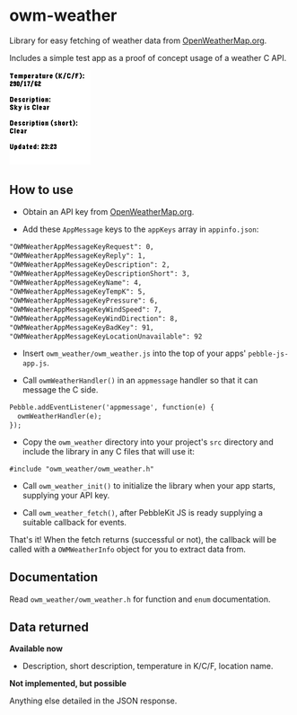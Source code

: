 # owm-weather

Library for easy fetching of weather data from [OpenWeatherMap.org](http://home.openweathermap.org).

Includes a simple test app as a proof of concept usage of a weather C API.

![basalt](screenshots/basalt.png)


## How to use

* Obtain an API key from [OpenWeatherMap.org](http://home.openweathermap.org/users/sign_up).

* Add these `AppMessage` keys to the `appKeys` array in `appinfo.json`:

```
"OWMWeatherAppMessageKeyRequest": 0,
"OWMWeatherAppMessageKeyReply": 1,
"OWMWeatherAppMessageKeyDescription": 2,
"OWMWeatherAppMessageKeyDescriptionShort": 3,
"OWMWeatherAppMessageKeyName": 4,
"OWMWeatherAppMessageKeyTempK": 5,
"OWMWeatherAppMessageKeyPressure": 6,
"OWMWeatherAppMessageKeyWindSpeed": 7,
"OWMWeatherAppMessageKeyWindDirection": 8,
"OWMWeatherAppMessageKeyBadKey": 91,
"OWMWeatherAppMessageKeyLocationUnavailable": 92
```

* Insert `owm_weather/owm_weather.js` into the top of your apps' `pebble-js-app.js`.

* Call `owmWeatherHandler()` in an `appmessage` handler so that it can message the C side.

```
Pebble.addEventListener('appmessage', function(e) {
  owmWeatherHandler(e);
});
```

* Copy the `owm_weather` directory into your project's `src` directory and include the library in any C files that will use it:

```
#include "owm_weather/owm_weather.h"
```

* Call `owm_weather_init()` to initialize the library when your app starts, supplying your API key.

* Call `owm_weather_fetch()`, after PebbleKit JS is ready supplying a suitable
  callback for events.

That's it! When the fetch returns (successful or not), the callback will be called with a `OWMWeatherInfo` object for you to extract data from.


## Documentation

Read `owm_weather/owm_weather.h` for function and `enum` documentation.


## Data returned

**Available now**

* Description, short description, temperature in K/C/F, location name.

**Not implemented, but possible**

Anything else detailed in the JSON response.
